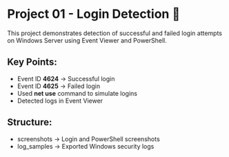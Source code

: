 ﻿# Project 01 - Login Detection 🔐

This project demonstrates detection of successful and failed login attempts on Windows Server using Event Viewer and PowerShell.  

## Key Points:
- Event ID **4624** → Successful login  
- Event ID **4625** → Failed login  
- Used **net use** command to simulate logins  
- Detected logs in Event Viewer  

## Structure:
- screenshots → Login and PowerShell screenshots  
- log_samples → Exported Windows security logs  
